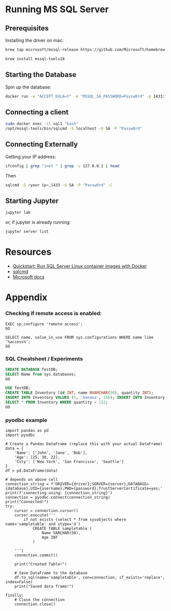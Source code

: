 # Running MS SQL Server

## Prerequisites

Installing the driver on mac:
```bash
brew tap microsoft/mssql-release https://github.com/Microsoft/homebrew-mssql-release\nbrew update\nHOMEBREW_ACCEPT_EULA=Y brew install msodbcsql18 mssql-tools18

brew install mssql-tools18
```


## Starting the Database
Spin up the database:
```bash
docker run -e "ACCEPT_EULA=Y" -e "MSSQL_SA_PASSWORD=Passw0rd" -p 1433:1433 --name sql1 --hostname sql1 --network host –rm   mcr.microsoft.com/mssql/server:2022-latest
```

## Connecting a client
```bash
sudo docker exec -it sql1 "bash"
/opt/mssql-tools/bin/sqlcmd -S localhost -U SA -P "Passw0rd"
```

## Connecting Externally

Getting your IP address:
```bash
ifconfig | grep "inet " | grep -v 127.0.0.1 | head
```

Then
```bash
sqlcmd -S <your ip>,1433 -U SA -P "Passw0rd" -C 
```

## Starting Jupyter
```bash
jupyter lab
```
or, if jupyter is already running:
```bash
jupyter server list
```

# Resources
 * [Quickstart: Run SQL Server Linux container images with Docker](https://learn.microsoft.com/en-gb/sql/linux/quickstart-install-connect-docker?view=sql-server-ver16&pivots=cs1-bash)
 * [sqlcmd](https://learn.microsoft.com/en-us/sql/tools/sqlcmd/sqlcmd-use-utility?view=sql-server-ver16)
 * [Microsoft docs](https://learn.microsoft.com/en-us/sql/tools/sqlcmd/sqlcmd-use-utility?view=sql-server-ver16)


# Appendix

### Checking if remote access is enabled:
```
EXEC sp_configure 'remote access';
GO

SELECT name, value_in_use FROM sys.configurations WHERE name like '%access%';
GO
```

### SQL Cheatsheet / Experiments
```sql
CREATE DATABASE TestDB;
SELECT Name from sys.databases;
GO

USE TestDB;
CREATE TABLE Inventory (id INT, name NVARCHAR(50), quantity INT);
INSERT INTO Inventory VALUES (1, 'banana', 150); INSERT INTO Inventory VALUES (2, 'orange', 154);
SELECT * FROM Inventory WHERE quantity > 152;
GO
```


### pyodbc example

```
import pandas as pd
import pyodbc

# Create a Pandas DataFrame (replace this with your actual DataFrame)
data = {
    'Name': ['John', 'Jane', 'Bob'],
    'Age': [25, 30, 22],
    'City': ['New York', 'San Francisco', 'Seattle']
}
df = pd.DataFrame(data)

# depends on above cell
connection_string = f'DRIVER={driver};SERVER={server};DATABASE={database};UID={username};PWD={password};TrustServerCertificate=yes;'
print(f'connecting using: {connection_string}')
connection = pyodbc.connect(connection_string)
print("Connected!")
try:
    cursor = connection.cursor()
    cursor.execute('''
        if not exists (select * from sysobjects where name='sampletable' and xtype='U')
            CREATE TABLE sampletable (
                Name VARCHAR(50),
                Age INT
            )

    ''')
    connection.commit()

    print("Created Table!")
    
    # Save DataFrame to the database
    df.to_sql(name='sampletable', con=connection, if_exists='replace', index=False)
    print("Saved data frame!")

finally:
    # Close the connection
    connection.close()
```